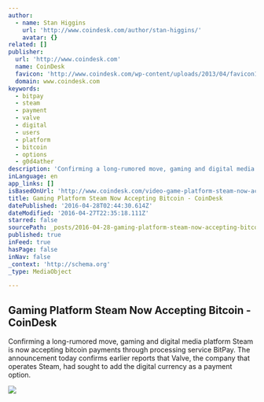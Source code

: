 ```yaml
---
author:
  - name: Stan Higgins
    url: 'http://www.coindesk.com/author/stan-higgins/'
    avatar: {}
related: []
publisher:
  url: 'http://www.coindesk.com'
  name: CoinDesk
  favicon: 'http://www.coindesk.com/wp-content/uploads/2013/04/favicon1.ico?1fee9b'
  domain: www.coindesk.com
keywords:
  - bitpay
  - steam
  - payment
  - valve
  - digital
  - users
  - platform
  - bitcoin
  - options
  - g0d4ather
description: 'Confirming a long-rumored move, gaming and digital media platform Steam is now accepting bitcoin payments through processing service BitPay. The announcement today confirms earlier reports that Valve, the company that operates Steam, had sought to add the digital currency as a payment option.'
inLanguage: en
app_links: []
isBasedOnUrl: 'http://www.coindesk.com/video-game-platform-steam-now-accepting-bitcoin/'
title: Gaming Platform Steam Now Accepting Bitcoin - CoinDesk
datePublished: '2016-04-28T02:44:30.614Z'
dateModified: '2016-04-27T22:35:18.111Z'
starred: false
sourcePath: _posts/2016-04-28-gaming-platform-steam-now-accepting-bitcoin-coindesk.md
published: true
inFeed: true
hasPage: false
inNav: false
_context: 'http://schema.org'
_type: MediaObject

---
```

<article style=""><h1>Gaming Platform Steam Now Accepting Bitcoin - CoinDesk</h1><p>Confirming a long-rumored move, gaming and digital media platform Steam is now accepting bitcoin payments through processing service BitPay. The announcement today confirms earlier reports that Valve, the company that operates Steam, had sought to add the digital currency as a payment option.</p><img src="http://media.coindesk.com/2016/04/Steam.jpg" /></article>